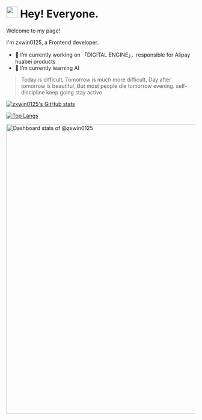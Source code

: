 <h1><img src="https://emojis.slackmojis.com/emojis/images/1531849430/4246/blob-sunglasses.gif?1531849430" width="30"/> Hey! Everyone.</h1>
Welcome to my page!

I'm zxwin0125, a Frontend developer.

- 🔭 I’m currently working on 「DIGITAL ENGINE」，responsible for Alipay huabei products
- 🌱 I’m currently learning AI

> Today is difficult, Tomorrow is much more difficult, Day after tomorrow is beautiful, But most people die tomorrow evening.
> self-discipline
> keep going
> stay active

[![zxwin0125's GitHub stats](https://github-readme-stats.vercel.app/api?username=zxwin0125&count_private=true&show_icons=true&theme=ambient_gradient)](https://github.com/anuraghazra/github-readme-stats)

[![Top Langs](https://github-readme-stats.vercel.app/api/top-langs/?username=zxwin0125&layout=compact)](https://github.com/anuraghazra/github-readme-stats)

<a href="https://next.ossinsight.io/widgets/official/compose-user-dashboard-stats?user_id=49831888" target="_blank">
  <img src="https://next.ossinsight.io/widgets/official/compose-user-dashboard-stats/thumbnail.png?user_id=49831888&image_size=auto&color_scheme=light" width="770" height="auto" alt="Dashboard stats of @zxwin0125">
</a>
